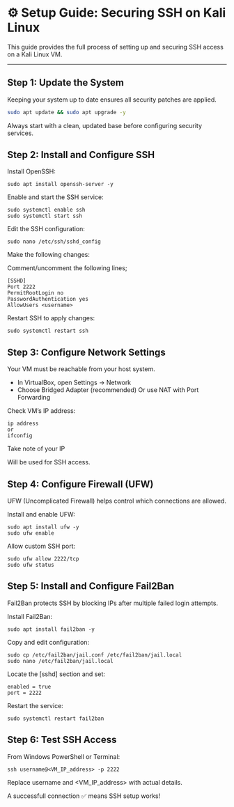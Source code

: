 # ⚙️ Setup Guide: Securing SSH on Kali Linux

This guide provides the full process of setting up and securing SSH access on a Kali Linux VM.

---

## Step 1: Update the System
Keeping your system up to date ensures all security patches are applied.
```bash
sudo apt update && sudo apt upgrade -y
```
Always start with a clean, updated base before configuring security services.

## Step 2: Install and Configure SSH

Install OpenSSH:
```
sudo apt install openssh-server -y
```

Enable and start the SSH service:
```
sudo systemctl enable ssh
sudo systemctl start ssh
```

Edit the SSH configuration:
```
sudo nano /etc/ssh/sshd_config
```

Make the following changes:

Comment/uncomment the following lines;
```
[SSHD]
Port 2222
PermitRootLogin no
PasswordAuthentication yes
AllowUsers <username>
```

Restart SSH to apply changes:
```
sudo systemctl restart ssh
```

## Step 3: Configure Network Settings

Your VM must be reachable from your host system.

- In VirtualBox, open Settings → Network
- Choose Bridged Adapter (recommended) Or use NAT with Port Forwarding

Check VM’s IP address:
```
ip address
or
ifconfig
```
Take note of your IP

Will be used for SSH access.

## Step 4: Configure Firewall (UFW)

UFW (Uncomplicated Firewall) helps control which connections are allowed.

Install and enable UFW:
```
sudo apt install ufw -y
sudo ufw enable
```

Allow custom SSH port:
```
sudo ufw allow 2222/tcp
sudo ufw status
```

## Step 5: Install and Configure Fail2Ban

Fail2Ban protects SSH by blocking IPs after multiple failed login attempts.

Install Fail2Ban:
```
sudo apt install fail2ban -y
```

Copy and edit configuration:
```
sudo cp /etc/fail2ban/jail.conf /etc/fail2ban/jail.local
sudo nano /etc/fail2ban/jail.local
```

Locate the [sshd] section and set:
```
enabled = true
port = 2222
```

Restart the service:
```
sudo systemctl restart fail2ban
```

## Step 6: Test SSH Access

From Windows PowerShell or Terminal:
```
ssh username@<VM_IP_address> -p 2222
```
Replace username and <VM_IP_address> with actual details.

A successfull connection ✅ means SSH setup works!
